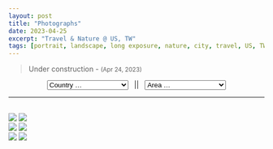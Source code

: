 ```yaml
---
layout: post
title: "Photographs"
date: 2023-04-25
excerpt: "Travel & Nature @ US, TW"
tags: [portrait, landscape, long exposure, nature, city, travel, US, TW]
---
```


> Under construction - <small>(Apr 24, 2023)</small> <br/>
<div style="text-align: center">
    <select id="country" style="text-align: left; width: 12em;">
        <option value="">Country &hellip;</option>
        <option value="all">ALL&nbsp;</option>
        <option value="tw">TW&nbsp;</option>
        <option value="us">US&nbsp;</option>
    </select> &nbsp; || &nbsp; 
    <select id="area" style="text-align: left; width: 12em;">
        <option value="">Area &hellip; &nbsp;</option>
        <option value="">===== TW =====</option>
        <option value="yilan">Yilan&nbsp;</option>
        <option value="Hualien">Hualien&nbsp;</option>
        <option value="Taitung">Taitung&nbsp;</option>
        <option value="Tainan">Tainan&nbsp;</option>
        <option value="">===== US =====</option>
        <option value="ym">Yosemite&nbsp;</option>
        <option value="gc">Grand Canyon&nbsp;</option>
        <option value="in">Indiana&nbsp;</option>
        <option value="sea">Seattle&nbsp;</option>
        <option value="sd">San Diego&nbsp;</option>
        <option value="la">Los Angeles&nbsp;</option>
        <option value="ny">New York City&nbsp;</option>
        <option value="lv">Las Vegas&nbsp;</option>
        <option value="sf">Sanfrancisco&nbsp;</option>
        <option value="chi">Chicago&nbsp;</option>
    </select>
</div>
<hr>
<br/>
<div class="row-photo">
  <div class="column-photo">
    <img src="https://res.cloudinary.com/yylou/image/upload/t_gallery/car-interior-design">
    <img src="https://res.cloudinary.com/yylou/image/upload/v1682488329/samples/ecommerce/analog-classic.jpg">
  </div>
  <div class="column-photo">
    <img src="https://res.cloudinary.com/yylou/image/upload/t_gallery/cld-sample">
    <img src="https://res.cloudinary.com/demo/image/upload/w_300/sample">
  </div>
  <div class="column-photo">
    <img src="https://res.cloudinary.com/yylou/image/upload/t_gallery/cat">
    <img src="https://res.cloudinary.com/yylou/image/upload/t_gallery/v1682488338/samples/ecommerce/leather-bag-gray">
  </div>
</div>

<br/>